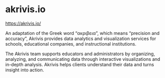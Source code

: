 # akrivis.io

https://akrivis.io/

An adaptation of the Greek word “ακριβεια”, which means “precision and accuracy”, Akrivis provides data analytics and visualization services for schools, educational companies, and instructional institutions.

The Akrivis team supports educators and administrators by organizing, analyzing, and communicating data through interactive visualizations and in-depth analysis. Akrivis helps clients understand their data and turns insight into action.

